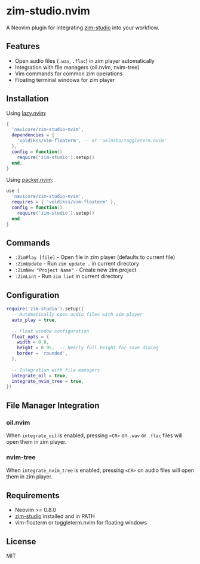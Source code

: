 # zim-studio.nvim

A Neovim plugin for integrating [zim-studio](https://github.com/navicore/zim-studio) into your workflow.

## Features

- Open audio files (`.wav`, `.flac`) in zim player automatically
- Integration with file managers (oil.nvim, nvim-tree)
- Vim commands for common zim operations
- Floating terminal windows for zim player

## Installation

Using [lazy.nvim](https://github.com/folke/lazy.nvim):

```lua
{
  'navicore/zim-studio-nvim',
  dependencies = {
    'voldikss/vim-floaterm', -- or 'akinsho/toggleterm.nvim'
  },
  config = function()
    require('zim-studio').setup()
  end,
}
```

Using [packer.nvim](https://github.com/wbthomason/packer.nvim):

```lua
use {
  'navicore/zim-studio-nvim',
  requires = { 'voldikss/vim-floaterm' },
  config = function()
    require('zim-studio').setup()
  end
}
```

## Commands

- `:ZimPlay [file]` - Open file in zim player (defaults to current file)
- `:ZimUpdate` - Run `zim update .` in current directory
- `:ZimNew "Project Name"` - Create new zim project
- `:ZimLint` - Run `zim lint` in current directory

## Configuration

```lua
require('zim-studio').setup({
  -- Automatically open audio files with zim player
  auto_play = true,
  
  -- Float window configuration
  float_opts = {
    width = 0.8,
    height = 0.95,  -- Nearly full height for save dialog
    border = 'rounded',
  },
  
  -- Integration with file managers
  integrate_oil = true,
  integrate_nvim_tree = true,
})
```

## File Manager Integration

### oil.nvim

When `integrate_oil` is enabled, pressing `<CR>` on `.wav` or `.flac` files will open them in zim player.

### nvim-tree

When `integrate_nvim_tree` is enabled, pressing `<CR>` on audio files will open them in zim player.

## Requirements

- Neovim >= 0.8.0
- [zim-studio](https://github.com/navicore/zim-studio) installed and in PATH
- vim-floaterm or toggleterm.nvim for floating windows

## License

MIT